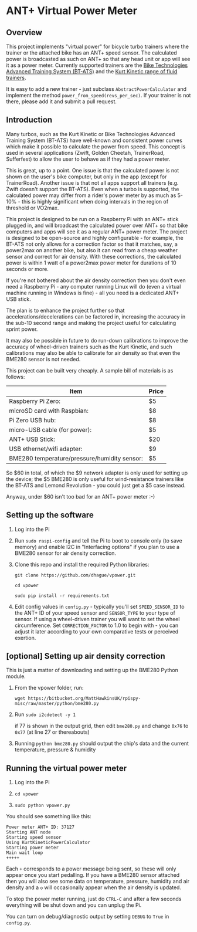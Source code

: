 # ANT+ Virtual Power Meter

## Overview

This project implements "virtual power" for bicycle turbo trainers where the trainer or the attached bike has an ANT+ 
speed sensor. The calculated power is broadcasted as such on ANT+ so that any head unit or app will see it as a power
meter. Currently supported trainers are the 
[Bike Technologies Advanced Training System (BT-ATS)](http://www.biketechnologies.com/bt-advanced-training-system/) 
and the [Kurt Kinetic range of fluid trainers](https://kurtkinetic.com/products/trainers/). 

It is easy to add a new trainer - just subclass `AbstractPowerCalculator` and implement the method `power_from_speed(revs_per_sec)`.
If your trainer is not there, please add it and submit a pull request.
 
## Introduction
Many turbos, such as the Kurt Kinetic or Bike Technologies Advanced Training System (BT-ATS) have well-known and 
consistent power curves which make it possible to calculate the power from speed.
This concept is used in several applications (Zwift, Golden Cheetah, TrainerRoad, Sufferfest) to allow the user to 
behave as if they had a power meter. 

This is great, up to a point. One issue is that the calculated power is not shown on the user's bike computer, but only 
in the app (except for TrainerRoad). Another issue is that not all apps support all trainers (e.g. Zwift doesn't support
the BT-ATS). Even when a turbo is supported, the calculated power may differ from a rider's power meter by as much as 
5-10% - this is highly significant when doing intervals in the region of threshold or VO2max.

This project is designed to be run on a Raspberry Pi with an ANT+ stick plugged in, and will broadcast the calculated 
power over ANT+ so that bike computers and apps will see it as a regular ANT+ power meter. The project is designed to be
open-source and highly configurable - for example, the BT-ATS not only allows for a correction factor so that it 
matches, say, a power2max on another bike, but also it can read from a cheap weather sensor and correct for air density.
With these corrections, the calculated power is within 1 watt of a power2max power meter for durations of 10 seconds 
or more.

If you're not bothered about the air density correction then you don't even need a Raspberry Pi - any computer running
Linux will do (even a virtual machine running in Windows is fine) - all you need is a dedicated ANT+ USB stick.

The plan is to enhance the project further so that accelerations/decelerations can be factored in, increasing the 
accuracy in the sub-10 second range and making the project useful for calculating sprint power.

It may also be possible in future to do run-down calibrations to improve the accuracy of wheel-driven trainers such as 
the Kurt Kinetic, and such calibrations may also be able to calibrate for air density so that even the BME280 sensor is 
not needed.

This project can be built very cheaply. A sample bill of materials is as follows:

| Item | Price |
|------|-------|
| Raspberry Pi Zero: | $5 |
| microSD card with Raspbian: | $8 |
| Pi Zero USB hub: | $8 |
| micro-USB cable (for power): | $5 |
| ANT+ USB Stick: | $20 |
| USB ethernet/wifi adapter: | $9 |
| BME280 temperature/pressure/humidity sensor: | $5 |

So $60 in total, of which the $9 network adapter is only used for setting up the device; the $5 BME280 is only useful
for wind-resistance trainers like the BT-ATS and Lemond Revolution - you could just get a $5 case instead.

Anyway, under $60 isn't too bad for an ANT+ power meter :-)

## Setting up the software

1. Log into the Pi

2. Run `sudo raspi-config` and tell the Pi to boot to console only (to save memory)
 and enable I2C in "Interfacing options" if you plan to use a BME280 sensor for air density correction.

3. Clone this repo and install the required Python libraries:

    `git clone https://github.com/dhague/vpower.git`

    `cd vpower`
 
    `sudo pip install -r requirements.txt`

4. Edit config values in `config.py` - typically you'll set `SPEED_SENSOR_ID` to the ANT+ ID of your speed sensor 
and `SENSOR_TYPE` to your type of sensor. If using a wheel-driven trainer you will want to set the wheel circumference.
Set `CORRECTION_FACTOR` to 1.0 to begin with - you can adjust it later according to your own comparative tests or perceived 
exertion.

## [optional] Setting up air density correction

This is just a matter of downloading and setting up the BME280 Python module.

1. From the vpower folder, run:

    `wget https://bitbucket.org/MattHawkinsUK/rpispy-misc/raw/master/python/bme280.py`

2. Run `sudo i2cdetect -y 1`

    if 77 is shown in the output grid, then edit `bme280.py` and change `0x76` to `0x77`
    (at line 27 or thereabouts)

3. Running `python bme280.py` should output the chip's data and the current temperature, pressure & humidity

## Running the virtual power meter

1. Log into the Pi

2. `cd vpower`

3. `sudo python vpower.py`

You should see something like this:

    Power meter ANT+ ID: 37127
    Starting ANT node
    Starting speed sensor
    Using KurtKineticPowerCalculator
    Starting power meter
    Main wait loop
    +++++

Each `+` corresponds to a power message being sent, so these will only appear once you start pedalling.
If you have a BME280 sensor attached then you will also see some data on temperature, pressure, humidity and air density
and a `o` will occasionally appear when the air density is updated.

To stop the power meter running, just do `CTRL-C` and after a few seconds everything will be shut down and you can 
unplug the Pi.

You can turn on debug/diagnostic output by setting `DEBUG` to `True` in `config.py`.